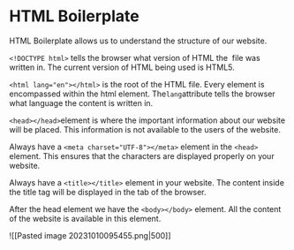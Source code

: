 # HTML Boilerplate

HTML Boilerplate allows us to understand the structure of our website.

`<!DOCTYPE html>` tells the browser what version of HTML the  file was written in. The current version of HTML being used is HTML5.

`<html lang="en"></html>` is the root of the HTML file. Every element is encompassed within the html element. The`lang`attribute tells the browser what language the content is written in.

`<head></head>`element is where the important information about our website will be placed. This information is not available to the users of the website.

Always have a `<meta charset="UTF-8"></meta>` element in the `<head>` element. This ensures that the characters are displayed properly on your website.

Always have a `<title></title>` element in your website. The content inside the title tag will be displayed in the tab of the browser.

After the head element we have the `<body></body>` element. All the content of the website is available in this element.

![[Pasted image 20231010095455.png|500]]